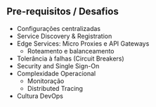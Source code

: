 Pre-requisitos / Desafios
---
  - Configurações centralizadas
  - Service Discovery & Registration
  - Edge Services: Micro Proxies e API Gateways
    - Roteamento e balanceamento
  - Tolerância à falhas (Circuit Breakers)
  - Security and Single Sign-On
  - Complexidade Operacional
    - Monitoração
    - Distributed Tracing
  - Cultura DevOps